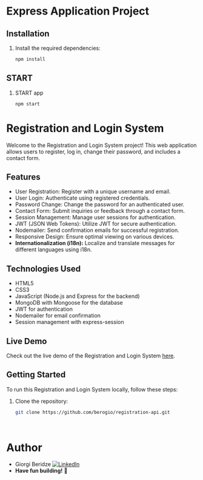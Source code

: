 # Express Application Project

## Installation
1. Install the required dependencies:

   ```bash
   npm install
   
## START
1. START app

   ```bash
   npm start
   

# Registration and Login System

Welcome to the Registration and Login System project! This web application allows users to register, log in, change their password, and includes a contact form.

## Features

- User Registration: Register with a unique username and email.
- User Login: Authenticate using registered credentials.
- Password Change: Change the password for an authenticated user.
- Contact Form: Submit inquiries or feedback through a contact form.
- Session Management: Manage user sessions for authentication.
- JWT (JSON Web Tokens): Utilize JWT for secure authentication.
- Nodemailer: Send confirmation emails for successful registration.
- Responsive Design: Ensure optimal viewing on various devices.
-  **Internationalization (i18n):** Localize and translate messages for different languages using i18n.

## Technologies Used

- HTML5
- CSS3
- JavaScript (Node.js and Express for the backend)
- MongoDB with Mongoose for the database
- JWT for authentication
- Nodemailer for email confirmation
- Session management with express-session

## Live Demo

Check out the live demo of the Registration and Login System [here](LINK_TO_YOUR_LIVE_DEMO).

## Getting Started

To run this Registration and Login System locally, follow these steps:

1. Clone the repository:

   ```bash
   git clone https://github.com/berogio/registration-api.git

 
# Author
- Giorgi Beridze [![LinkedIn](https://img.shields.io/badge/-LinkedIn-0077B5?logo=linkedin&logoColor=white&style=flat)](https://www.linkedin.com/in/giorgi-beridze-427902238/)
- **Have fun building!** 🚀
